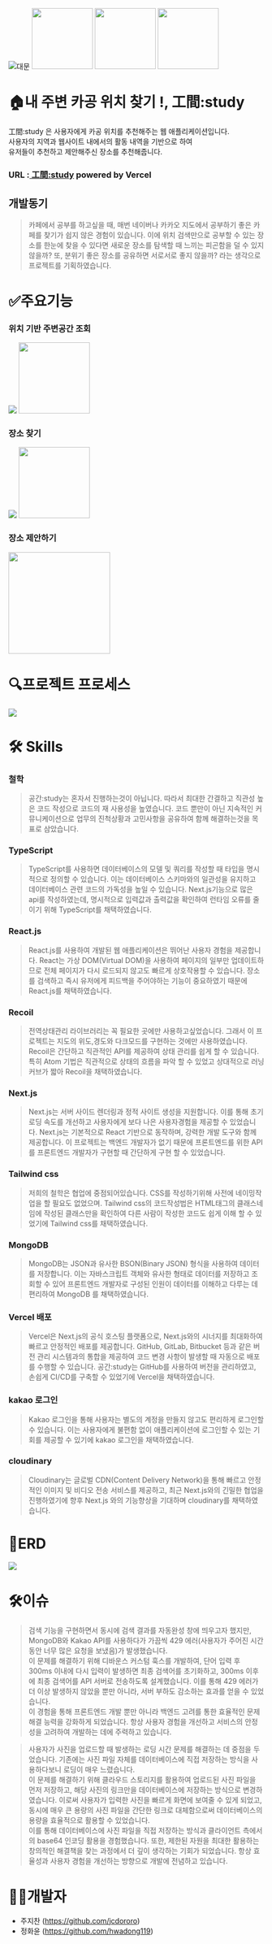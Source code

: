 ![대문](./img/대문.png)
<img src="./img/버전-nextjs.png" width="120" height=""/>
<img src="./img/버전-db.png" width="120" height=""/>
<img src="./img/버전-react.png" width="120" height=""/>

# 🏠내 주변 카공 위치 찾기 !, 工間:study

工間:study 은 사용자에게 카공 위치를 추천해주는 웹 애플리케이션입니다.<br />
사용자의 지역과 웹사이트 내에서의 활동 내역을 기반으로 하여<br />
유저들이 추천하고 제안해주신 장소를 추천해줍니다.<br />

### URL :<a href="https://gonggan.vercel.app/" title="gonggan 이동!"> 工間:study</a> powered by Vercel

## 개발동기

> 카페에서 공부를 하고싶을 때, 매번 네이버나 카카오 지도에서 공부하기 좋은 카페를 찾기가 쉽지 않은 경험이 있습니다. 이에 위치 검색만으로 공부할 수 있는 장소를 한눈에 찾을 수 있다면 새로운 장소를 탐색할 때 느끼는 피곤함을 덜 수 있지 않을까? 또, 분위기 좋은 장소를 공유하면 서로서로 좋지 않을까? 라는 생각으로 프로젝트를 기획하였습니다.

# ✅주요기능

### 위치 기반 주변공간 조회

<img src='./img/위치기반.gif' />
<img src='./img/위치기반-폰.gif'  width="140" height=""/>

<br />

### 장소 찾기

<img src='./img/장소찾기.gif' />
<img src='./img/장소찾기-폰.gif'  width="140" height=""/>

### 장소 제안하기

<img src='./img/제안하기.gif' width="200" height="" />

# 🔍프로젝트 프로세스

<img src="./img/공간프로세스.png" />

# 🛠️ Skills

### 철학

> 공간:study는 혼자서 진행하는것이 아닙니다. 따라서 최대한 간결하고 직관성 높은 코드 작성으로 코드의 재 사용성을 높였습니다. 코드 뿐만이 아닌 지속적인 커뮤니케이션으로 업무의 진척상황과 고민사항을 공유하여 함께 해결하는것을 목표로 삼았습니다.

### TypeScript

> TypeScript를 사용하면 데이터베이스의 모델 및 쿼리를 작성할 때 타입을 명시적으로 정의할 수 있습니다. 이는 데이터베이스 스키마와의 일관성을 유지하고 데이터베이스 관련 코드의 가독성을 높일 수 있습니다. Next.js기능으로 많은 api를 작성하였는데, 명시적으로 입력값과 출력값을 확인하여 런타임 오류를 줄이기 위해 TypeScript를 채택하였습니다.

### React.js

> React.js를 사용하여 개발된 웹 애플리케이션은 뛰어난 사용자 경험을 제공합니다. React는 가상 DOM(Virtual DOM)을 사용하여 페이지의 일부만 업데이트하므로 전체 페이지가 다시 로드되지 않고도 빠르게 상호작용할 수 있습니다. 장소를 검색하고 즉시 유저에게 피드백을 주어야하는 기능이 중요하였기 때문에 React.js를 채택하였습니다.

### Recoil

> 전역상태관리 라이브러리는 꼭 필요한 곳에만 사용하고싶었습니다. 그래서 이 프로젝트는 지도의 위도,경도와 다크모드를 구현하는 것에만 사용하였습니다. Recoil은 간단하고 직관적인 API를 제공하여 상태 관리를 쉽게 할 수 있습니다. 특히 Atom 기법은 직관적으로 상태의 흐름을 파악 할 수 있었고 상대적으로 러닝커브가 짧아 Recoil을 채택하였습니다.

### Next.js

> Next.js는 서버 사이드 렌더링과 정적 사이트 생성을 지원합니다. 이를 통해 초기 로딩 속도를 개선하고 사용자에게 보다 나은 사용자경험을 제공할 수 있었습니다. Next.js는 기본적으로 React 기반으로 동작하며, 강력한 개발 도구와 함께 제공합니다. 이 프로젝트는 백엔드 개발자가 없기 때문에 프론트엔드를 위한 API를 프론트엔드 개발자가 구현할 때 간단하게 구현 할 수 있었습니다.

### Tailwind css

> 저희의 철학은 협업에 중점되어있습니다. CSS를 작성하기위해 사전에 네이밍작업을 할 필요도 없었으며. Tailwind css의 코드작성법은 HTML태그의 클래스네임에 작성된 클래스만을 확인하여 다른 사람이 작성한 코드도 쉽게 이해 할 수 있었기에 Tailwind css를 채택하였습니다.

### MongoDB

> MongoDB는 JSON과 유사한 BSON(Binary JSON) 형식을 사용하여 데이터를 저장합니다. 이는 자바스크립트 객체와 유사한 형태로 데이터를 저장하고 조회할 수 있어 프론트엔드 개발자로 구성된 인원이 데이터를 이해하고 다루는 데 편리하여 MongoDB 를 채택하였습니다.

### Vercel 배포

> Vercel은 Next.js의 공식 호스팅 플랫폼으로, Next.js와의 시너지를 최대화하여 빠르고 안정적인 배포를 제공합니다. GitHub, GitLab, Bitbucket 등과 같은 버전 관리 시스템과의 통합을 제공하여 코드 변경 사항이 발생할 때 자동으로 배포를 수행할 수 있습니다. 공간:study는 GitHub를 사용하여 버전을 관리하였고, 손쉽게 CI/CD를 구축할 수 있었기에 Vercel을 채택하였습니다.

### kakao 로그인

> Kakao 로그인을 통해 사용자는 별도의 계정을 만들지 않고도 편리하게 로그인할 수 있습니다. 이는 사용자에게 불편함 없이 애플리케이션에 로그인할 수 있는 기회를 제공할 수 있기에 kakao 로그인을 채택하였습니다.

### cloudinary

> Cloudinary는 글로벌 CDN(Content Delivery Network)을 통해 빠르고 안정적인 이미지 및 비디오 전송 서비스를 제공하고, 최근 Next.js와의 긴밀한 협업을 진행하였기에 향후 Next.js 와의 기능향상을 기대하며 cloudinary를 채택하였습니다.

# 📜ERD

<img src="./img/erd.png" />

# 🛠️이슈

> 검색 기능을 구현하면서 동시에 검색 결과를 자동완성 창에 띄우고자 했지만, MongoDB와 Kakao API를 사용하다가 가끔씩 429 에러(사용자가 주어진 시간 동안 너무 많은 요청을 보냈음)가 발생했습니다.<br />
> 이 문제를 해결하기 위해 디바운스 커스텀 훅스를 개발하여, 단어 입력 후 300ms 이내에 다시 입력이 발생하면 최종 검색어를 초기화하고, 300ms 이후에 최종 검색어를 API 서버로 전송하도록 설계했습니다. 이를 통해 429 에러가 더 이상 발생하지 않았을 뿐만 아니라, 서버 부하도 감소하는 효과를 얻을 수 있었습니다.<br />
> 이 경험을 통해 프론트엔드 개발 뿐만 아니라 백엔드 고려를 통한 효율적인 문제 해결 능력을 강화하게 되었습니다. 항상 사용자 경험을 개선하고 서비스의 안정성을 고려하여 개발하는 데에 주력하고 있습니다.

> 사용자가 사진을 업로드할 때 발생하는 로딩 시간 문제를 해결하는 데 중점을 두었습니다. 기존에는 사진 파일 자체를 데이터베이스에 직접 저장하는 방식을 사용하다보니 로딩이 매우 느렸습니다.<br />
> 이 문제를 해결하기 위해 클라우드 스토리지를 활용하여 업로드된 사진 파일을 먼저 저장하고, 해당 사진의 링크만을 데이터베이스에 저장하는 방식으로 변경하였습니다. 이로써 사용자가 입력한 사진을 빠르게 화면에 보여줄 수 있게 되었고, 동시에 매우 큰 용량의 사진 파일을 간단한 링크로 대체함으로써 데이터베이스의 용량을 효율적으로 활용할 수 있었습니다.<br />
> 이를 통해 데이터베이스에 사진 파일을 직접 저장하는 방식과 클라이언트 측에서의 base64 인코딩 활용을 경험했습니다. 또한, 제한된 자원을 최대한 활용하는 창의적인 해결책을 찾는 과정에서 더 깊이 생각하는 기회가 되었습니다. 항상 효율성과 사용자 경험을 개선하는 방향으로 개발에 전념하고 있습니다.

# 👩‍💻개발자

- 주지찬 (<a>https://github.com/jcdororo</a>)
- 정화윤 (<a>https://github.com/hwadong119</a>)
